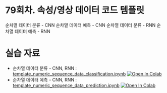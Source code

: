 # 79회차. 속성/영상 데이터 코드 템플릿
순차열 데이터 분류 - CNN
순차열 데이터 예측 - CNN
순차열 데이터 분류 - RNN
순차열 데이터 예측 - RNN


# 실습 자료
- 순차열 데이터 분류 - CNN, RNN : [template_numeric_sequence_data_classification.ipynb](template_numeric_sequence_data_classification.ipynb)  [![Open In Colab](https://colab.research.google.com/assets/colab-badge.svg)](https://colab.research.google.com/github/dhrim/keras_howto_2021/blob/master/class9/template_numeric_sequence_data_classification.ipynb)
- 순차열 데이터 예측 - CNN, RNN : [template_numeric_sequence_data_prediction.ipynb](template_numeric_sequence_data_prediction.ipynb)  [![Open In Colab](https://colab.research.google.com/assets/colab-badge.svg)](https://colab.research.google.com/github/dhrim/keras_howto_2021/blob/master/class7/template_numeric_sequence_data_prediction.ipynb)


